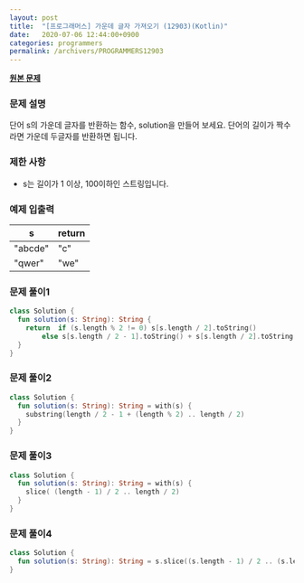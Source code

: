 ```yaml
---
layout: post
title:  "[프로그래머스] 가운데 글자 가져오기 (12903)(Kotlin)"
date:   2020-07-06 12:44:00+0900
categories: programmers
permalink: /archivers/PROGRAMMERS12903
---
```


**[원본 문제](https://programmers.co.kr/learn/courses/30/lessons/12903)**

### 문제 설명

단어 s의 가운데 글자를 반환하는 함수, solution을 만들어 보세요. 단어의 길이가 짝수라면 가운데 두글자를 반환하면 됩니다.

### 제한 사항

  * s는 길이가 1 이상, 100이하인 스트링입니다.

### 예제 입출력

|s|return|
|-|-|
|"abcde"|"c"|
|"qwer"|"we"|

### 문제 풀이1

```kotlin
class Solution {
  fun solution(s: String): String {
    return  if (s.length % 2 != 0) s[s.length / 2].toString()
        else s[s.length / 2 - 1].toString() + s[s.length / 2].toString()
  }
}
```

### 문제 풀이2

```kotlin
class Solution {
  fun solution(s: String): String = with(s) {
    substring(length / 2 - 1 + (length % 2) .. length / 2)
  }
}
```

### 문제 풀이3

```kotlin
class Solution {
  fun solution(s: String): String = with(s) {
    slice( (length - 1) / 2 .. length / 2)
  }
}
```

### 문제 풀이4

```kotlin
class Solution {
  fun solution(s: String): String = s.slice((s.length - 1) / 2 .. (s.length / 2))
}
```
